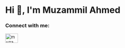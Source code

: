 
# Hi 👋, I'm Muzammil Ahmed

### Connect with me:
<a href="https://linkedin.com/in/muzammil-ahmed" rel="nofollow"><img align="center" src="https://raw.githubusercontent.com/rahuldkjain/github-profile-readme-generator/master/src/images/icons/Social/linked-in-alt.svg" alt="muzammil-ahmed" height="30" width="40" style="max-width: 100%;"></a>
